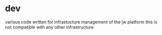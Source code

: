 # dev

various code written for infrastucture management of the jw platform
this is not compatible with any other infrastructure
